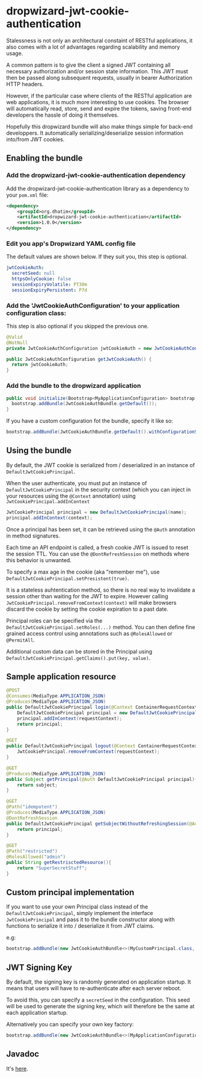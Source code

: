 # dropwizard-jwt-cookie-authentication

Stalessness is not only an architectural constaint of RESTful applications, it also comes with a lot of advantages regarding scalability and memory usage.

A common pattern is to give the client a signed JWT containing all necessary authorization and/or session state information. This JWT must then be passed along subsequent requests, usually in bearer Authorization HTTP headers.

However, if the particular case where clients of the RESTful application are web applications, it is much more interesting to use cookies. The browser will automatically read, store, send and expire the tokens, saving front-end developers the hassle of doing it themselves.

Hopefully this dropwizard bundle will also make things simple for back-end developpers. It automatically serializing/deserialize session information into/from JWT cookies.

## Enabling the bundle

### Add the dropwizard-jwt-cookie-authentication dependency

Add the dropwizard-jwt-cookie-authentication library as a dependency to your `pom.xml` file:

```xml
<dependency>
    <groupId>org.dhatim</groupId>
    <artifactId>dropwizard-jwt-cookie-authentication</artifactId>
    <version>1.0.0</version>
</dependency>
  ```

### Edit you app's Dropwizard YAML config file

The default values are shown below. If they suit you, this step is optional.

```yml
jwtCookieAuth:
  secretSeed: null
  httpsOnlyCookie: false
  sessionExpiryVolatile: PT30m
  sessionExpiryPersistent: P7d
```

### Add the 'JwtCookieAuthConfiguration' to your application configuration class:

This step is also optional if you skipped the previous one.

```java
@Valid
@NotNull
private JwtCookieAuthConfiguration jwtCookieAuth = new JwtCookieAuthConfiguration();

public JwtCookieAuthConfiguration getJwtCookieAuth() {
  return jwtCookieAuth;
}
```

### Add the bundle to the dropwizard application

```java
public void initialize(Bootstrap<MyApplicationConfiguration> bootstrap) {
  bootstrap.addBundle(JwtCookieAuthBundle.getDefault());
}
```

If you have a custom configuration fot the bundle, specify it like so:
```java
bootstrap.addBundle(JwtCookieAuthBundle.getDefault().withConfigurationSupplier(MyAppConfiguration::getJwtCookieAuth));
```

## Using the bundle

By default, the JWT cookie is serialized from / deserialized in an instance of `DefaultJwtCookiePrincipal`.

When the user authenticate, you must put an instance of `DefaultJwtCookiePrincipal` in the security context (which you can inject in your resources using the `@Context` annotation) using `JwtCookiePrincipal.addInContext`
```java
JwtCookiePrincipal principal = new DefaultJwtCookiePrincipal(name);
principal.addInContext(context);
```

Once a principal has been set, it can be retrieved using the `@Auth` annotation in method signatures.

Each time an API endpoint is called, a fresh cookie JWT is issued to reset the session TTL. You can use the `@DontRefreshSession` on methods where this behavior is unwanted.

To specify a max age in the cookie (aka "remember me"), use `DefaultJwtCookiePrincipal.setPresistent(true)`.

It is a stateless auhtentication method, so there is no real way to invalidate a session other than waiting for the JWT to expire. However calling `JwtCookiePrincipal.removeFromContext(context)` will make browsers discard the cookie by setting the cookie expiration to a past date.

Principal roles can be specified via the `DefaultJwtCookiePrincipal.setRoles(...)` method. You can then define fine grained access control using annotations such as `@RolesAllowed` or `@PermitAll`.

Additional custom data can be stored in the Principal using `DefaultJwtCookiePrincipal.getClaims().put(key, value)`.

## Sample application resource
```java
@POST
@Consumes(MediaType.APPLICATION_JSON)
@Produces(MediaType.APPLICATION_JSON)
public DefaultJwtCookiePrincipal login(@Context ContainerRequestContext requestContext, String name){
    DefaultJwtCookiePrincipal principal = new DefaultJwtCookiePrincipal(name);
    principal.addInContext(requestContext);
    return principal;
}

@GET
public DefaultJwtCookiePrincipal logout(@Context ContainerRequestContext requestContext){
    JwtCookiePrincipal.removeFromContext(requestContext);
}

@GET
@Produces(MediaType.APPLICATION_JSON)
public Subject getPrincipal(@Auth DefaultJwtCookiePrincipal principal){
    return subject;
}

@GET
@Path("idempotent")
@Produces(MediaType.APPLICATION_JSON)
@DontRefreshSession
public DefaultJwtCookiePrincipal getSubjectWithoutRefreshingSession(@Auth DefaultJwtCookiePrincipal principal){
    return principal;
}

@GET
@Path("restricted")
@RolesAllowed("admin")
public String getRestrisctedResource(){
    return "SuperSecretStuff";
}
```

## Custom principal implementation

If you want to use your own Principal class instead of the `DefaultJwtCookiePrincipal`, simply implement the interface `JwtCookiePrincipal` and pass it to the bundle constructor along with functions to serialize it into / deserialize it from JWT claims.

e.g:

```java
bootstrap.addBundle(new JwtCookieAuthBundle<>(MyCustomPrincipal.class, MyCustomPrincipal::toClaims, MyCustomPrincipal::new));
```

## JWT Signing Key

By default, the signing key is randomly generated on application startup. It means that users will have to re-authenticate after each server reboot.

To avoid this, you can specify a `secretSeed` in the configuration. This seed will be used to generate the signing key, which will therefore be the same at each application startup.

Alternatively you can specify your own key factory:
```java
bootstrap.addBundle(new JwtCookieAuthBundle<>(MyApplicationConfiguration::getJwtCookieAuth).setKeyFactory((configuration, environment) -> {/*return your own key*/}));
```

## Javadoc

It's [here](http://dhatim.github.io/dropwizard-jwt-cookie-authentication).

